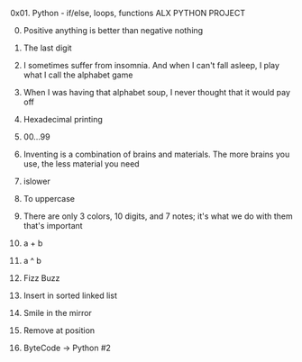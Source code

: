 0x01. Python - if/else, loops, functions ALX PYTHON PROJECT

0. Positive anything is better than negative nothing

1. The last digit

2. I sometimes suffer from insomnia. And when I can't fall asleep, I play what I call the alphabet game

3. When I was having that alphabet soup, I never thought that it would pay off

4. Hexadecimal printing

5. 00...99

6. Inventing is a combination of brains and materials. The more brains you use, the less material you need

7. islower

8. To uppercase

9. There are only 3 colors, 10 digits, and 7 notes; it's what we do with them that's important

10. a + b

11. a ^ b

12. Fizz Buzz

13. Insert in sorted linked list

14. Smile in the mirror

15. Remove at position

16. ByteCode -> Python #2
